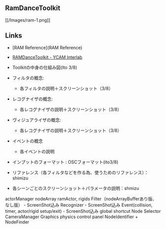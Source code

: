 ## RamDanceToolkit
[[/Images/ram-1.png]]



## Links
- [RAM Reference](RAM Reference)
- [RAMDanceToolkit - YCAM Interlab](http://interlab.ycam.jp/en)


- Toolkitの中身の仕組み図(Ito 3/8)
- フィルタの概念:
     - 各フィルタの説明＋スクリーンショット（3/8）
- レコグナイザの概念: 
     - 各レコグナイザの説明＋スクリーンショット（3/8）
- ヴィジュアライザの概念:
     - 各レコグナイザの説明＋スクリーンショット（3/8）
- イベントの概念
    - 各イベントの説明
- インプットのフォーマット : OSCフォーマット(ito3/8)
- リファレンス（各フィルタなどを作る為、使うためのリファレンス）：shimizu
- 各シーンごとのスクリーンショット＋パラメータの説明：shmizu


actorManager
nodeArray
ramActor, rigids
Filter（nodeArrayBufferあり版、なし版） - ScreenShot込み
Recognizer - ScreenShot込み
Event(collision, timer, actor/rigid setup/exit) - ScreenShot込み
global shortcut
Node Selector
CameraManager
Graphics
physics
control panel
NodeIdentifier + NodeFinder